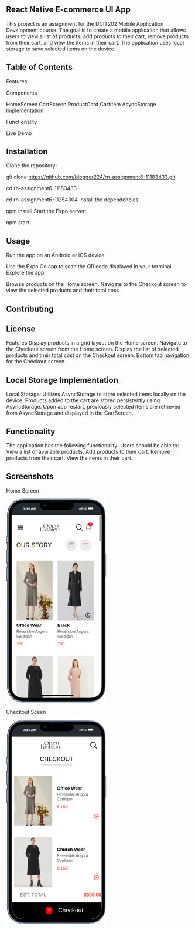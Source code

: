 ## React Native E-commerce UI App

This project is an assignment for the DCIT202 Mobile Application Development course. The goal is to create a mobile application that allows users to view a list of products, add products to their cart, remove products from their cart, and view the items in their cart. The application uses local storage to save selected items on the device.

## Table of Contents

Features

Components

HomeScreen
CartScreen
ProductCard
CartItem
AsyncStorage Implementation

Functionality

Live Demo

## Installation

Clone the repository:

git clone https://github.com/blogger224/rn-assignment6-11183433.git

cd rn-assignment6-11183433

cd rn-assignment6-11254304
Install the dependencies:

npm install
Start the Expo server:

npm start

## Usage

Run the app on an Android or iOS device:

Use the Expo Go app to scan the QR code displayed in your terminal.
Explore the app:

Browse products on the Home screen.
Navigate to the Checkout screen to view the selected products and their total cost.

## Contributing

## License

Features
Display products in a grid layout on the Home screen.
Navigate to the Checkout screen from the Home screen.
Display the list of selected products and their total cost on the Checkout screen.
Bottom tab navigation for the Checkout screen.

## Local Storage Implementation

Local Storage: Utilizes AsyncStorage to store selected items locally on the device.
Products added to the cart are stored persistently using AsyncStorage.
Upon app restart, previously selected items are retrieved from AsyncStorage and displayed in the CartScreen.

## Functionality

The application has the following functionality:
Users should be able to:
View a list of available products.
Add products to their cart.
Remove products from their cart.
View the items in their cart.

## Screenshots

Home Screen

![Screenshot1](/assets/blogger.png)

Checkout Sceen

![Screenshot1](/assets/eben.png)
